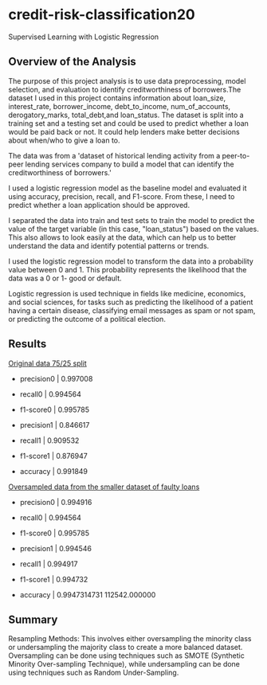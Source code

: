 # credit-risk-classification20
Supervised Learning with Logistic Regression

## Overview of the Analysis

The purpose of this project analysis is to use data preprocessing, model selection, and evaluation to identify creditworthiness of borrowers.The dataset I used in this project contains information about loan_size, interest_rate, borrower_income, debt_to_income, num_of_accounts, derogatory_marks, total_debt,and loan_status. The dataset is split into a training set and a testing set and could be used to predict whether a loan would be paid back or not. It could help lenders make better decisions about when/who to give a loan to.

The data was from a 'dataset of historical lending activity from a peer-to-peer lending services company to build a model that can identify the creditworthiness of borrowers.'
 
I used a logistic regression model as the baseline model and evaluated it using accuracy, precision, recall, and F1-score. From these, I need to predict whether a loan application should be approved.
 
I separated the data into train and test sets to train the model to predict the value of the target variable (in this case, "loan_status") based on the values. This also allows to look easily at the data, which can help us to better understand the data and identify potential patterns or trends.
 
I used the logistic regression model to transform the data into a probability value between 0 and 1. This probability represents the likelihood that the data was a 0 or 1- good or default. 

Logistic regression is used technique in fields like medicine, economics, and social sciences, for tasks such as predicting the likelihood of a patient having a certain disease, classifying email messages as spam or not spam, or predicting the outcome of a political election.

## Results
<u>Original data 75/25 split</u>

* precision0  | 0.997008 
* recall0     | 0.994564
* f1-score0   | 0.995785

* precision1  | 0.846617 
* recall1     | 0.909532
* f1-score1   | 0.876947

* accuracy    | 0.991849


<u>Oversampled data from the smaller dataset of faulty loans</u>

* precision0  | 0.994916 
* recall0     | 0.994564
* f1-score0   | 0.995785

* precision1  | 0.994546 
* recall1     | 0.994917
* f1-score1   | 0.994732

* accuracy    | 0.9947314731  112542.000000

## Summary 
Resampling Methods: This involves either oversampling the minority class or undersampling the majority class to create a more balanced dataset. Oversampling can be done using techniques such as SMOTE (Synthetic Minority Over-sampling Technique), while undersampling can be done using techniques such as Random Under-Sampling.


